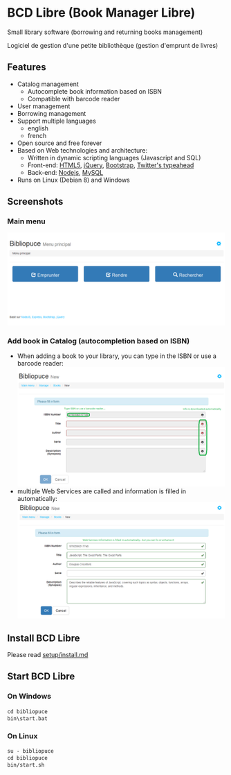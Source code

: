 # BCD Libre (Book Manager Libre)

Small library software (borrowing and returning books management)

Logiciel de gestion d'une petite bibliothèque (gestion d'emprunt de livres)

## Features

* Catalog management
  * Autocomplete book information based on ISBN
  * Compatible with barcode reader
* User management
* Borrowing management
* Support multiple languages
  * english
  * french
* Open source and free forever
* Based on Web technologies and architecture:
  * Written in dynamic scripting languages (Javascript and SQL)
  * Front-end: [HTML5](https://en.wikipedia.org/wiki/HTML5), [jQuery](https://jquery.com/), [Bootstrap](http://getbootstrap.com/), [Twitter's typeahead](https://twitter.github.io/typeahead.js/)
  * Back-end: [Nodejs](https://nodejs.org/en/), [MySQL](https://www.mysql.com/)
* Runs on Linux (Debian 8) and Windows

## Screenshots

### Main menu

![Main menu](doc/screenshot/main_menu_fr.png?raw=true "Main menu (french version)")

### Add book in Catalog (autocompletion based on ISBN)

* When adding a book to your library, you can type in the ISBN or use a barcode reader:
![Add book](doc/screenshot/add_book_en_01.png?raw=true "Add book with autocompletion based on Web Services requests (english version)")
* multiple Web Services are called and information is filled in automatically:
![Add book](doc/screenshot/add_book_en_02.png?raw=true "Add book with autocompletion based on Web Services requests (english version)")

## Install BCD Libre

Please read [setup/install.md](setup/install.md)


## Start BCD Libre

### On Windows

    cd bibliopuce
    bin\start.bat

### On Linux

    su - bibliopuce
    cd bibliopuce
    bin/start.sh
